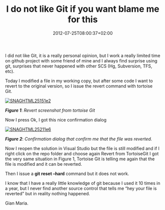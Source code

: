 ﻿---
title: "I do not like Git if you want blame me for this"
description: ""
date: 2012-07-25T08:00:37+02:00
draft: false
tags: [Git]
categories: [General]
---
I did not like Git, it is a really personal opinion, but I work a really limited time on github project with some friend of mine and I always find surprise using git, surprises that never happened with other SCS (Hg, Subversion, TFS, etc).

Today I modified a file in my working copy, but after some code I want to revert to the original version, so I issue the revert command with tortoise Git.

[![SNAGHTML25151e2](http://www.codewrecks.com/blog/wp-content/uploads/2012/07/SNAGHTML25151e2_thumb.png "SNAGHTML25151e2")](http://www.codewrecks.com/blog/wp-content/uploads/2012/07/SNAGHTML25151e2.png)

 ***Figure 1***: *Revert screenshot from tortoise Git*

Now I press Ok, I got this nice confirmation dialog

[![SNAGHTML25211e6](http://www.codewrecks.com/blog/wp-content/uploads/2012/07/SNAGHTML25211e6_thumb.png "SNAGHTML25211e6")](http://www.codewrecks.com/blog/wp-content/uploads/2012/07/SNAGHTML25211e6.png)

 ***Figure 2***: *Confirmation dialog that confirm me that the file was reverted.*

Now I reopen the solution in Visual Studio but the file is still modified and if I right click on the repo folder and choose again Revert from TortoiseGit I got the very same situation in Figure 1, Tortoise Git is telling me again that the file is modified and it can be reverted.

Then I issue a  **git reset –hard** command but it does not work.

I know that I have a really little knowledge of git because I used it 10 times in a year, but I never find another source control that tells me “hey your file is reverted” but in reality nothing happened.

Gian Maria.
